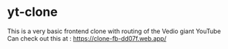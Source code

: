 # yt-clone
This is a very basic frontend clone with routing 
of the Vedio giant YouTube
Can check out this at :  https://clone-fb-dd07f.web.app/
